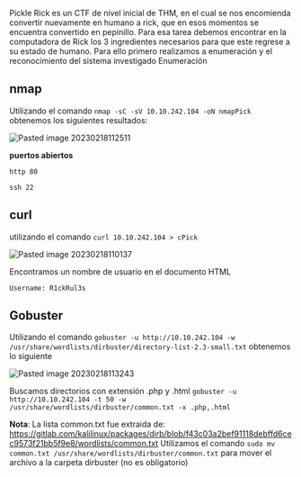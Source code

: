 Pickle Rick es un CTF de nivel inicial de THM, en el cual se nos encomienda convertir nuevamente en humano a rick, que en esos momentos se encuentra convertido en pepinillo. Para esa tarea debemos encontrar en la computadora de Rick los 3 ingredientes necesarios para que este regrese a su estado de humano.
Para ello primero realizamos a enumeración y el reconocimiento del sistema investigado
Enumeración
## nmap
Utilizando el comando `nmap -sC -sV 10.10.242.104 -oN nmapPick` obtenemos los siguientes resultados:

![Pasted image 20230218112511](https://user-images.githubusercontent.com/24280145/222928607-be1992f4-4dd1-4fa3-90a8-a47f34a60522.png)

**puertos abiertos**

`http 80`

`ssh 22`

## curl
utilizando el comando  `curl 10.10.242.104 > cPick`

![Pasted image 20230218110137](https://user-images.githubusercontent.com/24280145/222929129-a3ba3365-6c73-4dac-93e1-e80f1da6bb2b.png)

Encontramos un nombre de usuario en el documento HTML 

`Username: R1ckRul3s`


## Gobuster
Utilizando el comando `gobuster -u http://10.10.242.104 -w /usr/share/wordlists/dirbuster/directory-list-2.3-small.txt` obtenemos lo siguiente

![Pasted image 20230218113243](https://user-images.githubusercontent.com/24280145/222929984-b355969d-1b50-49a6-a771-f3c85499b9b2.png)

Buscamos directorios con extensión .php y .html  `gobuster -u http://10.10.242.104 -t 50 -w /usr/share/wordlists/dirbuster/common.txt -x .php,.html`

**Nota**: La lista common.txt fue extraida de: https://gitlab.com/kalilinux/packages/dirb/blob/f43c03a2bef91118debffd6cec9573f21bb5f9e8/wordlists/common.txt
Utilizamos el comando `sudo mv common.txt /usr/share/wordlists/dirbuster/common.txt` para mover el archivo a la carpeta dirbuster (no es obligatorio)
